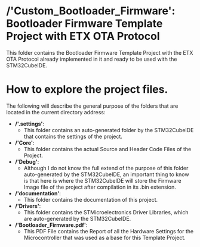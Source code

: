 # /'Custom_Bootloader_Firmware': Bootloader Firmware Template Project with ETX OTA Protocol

This folder contains the Bootloader Firmware Template Project with the ETX OTA Protocol already implemented in it and
ready to be used with the STM32CubeIDE.

# How to explore the project files.
The following will describe the general purpose of the folders that are located in the current directory address:

- **/'.settings'**:
  - This folder contains an auto-generated folder by the STM32CubeIDE that contains the settings of the project.
- **/'Core'**:
  - This folder contains the actual Source and Header Code Files of the Project.
- **/'Debug'**:
  - Although I do not know the full extend of the purpose of this folder auto-generated by the STM32CubeIDE, an important thing to know is that here is where the STM32CubeIDE will store the Firmware Image file of the project after compilation in its .bin extension.
- **/'documentation'**:
  - This folder contains the documentation of this project.
- **/'Drivers'**:
  - This folder contains the STMicroelectronics Driver Libraries, which are auto-generated by the STM32CubeIDE.
- **/'Bootloader_Firmware.pdf'**:
  - This PDF File contains the Report of all the Hardware Settings for the Microcontroller that was used as a base for this Template Project.
